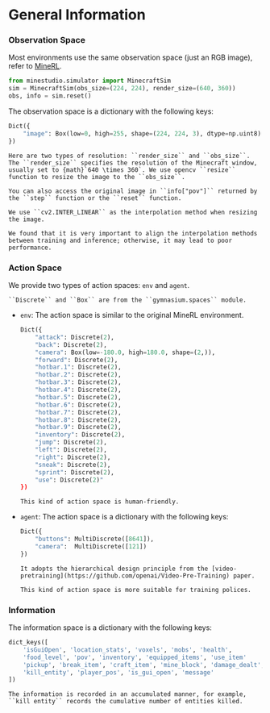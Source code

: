 <!--
 * @Date: 2024-11-29 14:50:07
 * @LastEditors: caishaofei caishaofei@stu.pku.edu.cn
 * @LastEditTime: 2024-11-29 15:42:45
 * @FilePath: /MineStudio/docs/source/simulator/general-information.md
-->

# General Information


### Observation Space
Most environments use the same observation space (just an RGB image), refer to [MineRL](https://minerl.readthedocs.io/en/latest/environments/index.html#observation-space).

```python
from minestudio.simulator import MinecraftSim
sim = MinecraftSim(obs_size=(224, 224), render_size=(640, 360))
obs, info = sim.reset()
```
The observation space is a dictionary with the following keys:
```python
Dict({
    "image": Box(low=0, high=255, shape=(224, 224, 3), dtype=np.uint8)
})
```
```{note}
Here are two types of resolution: ``render_size`` and ``obs_size``. The ``render_size`` specifies the resolution of the Minecraft window, usually set to {math}`640 \times 360`. We use opencv ``resize`` function to resize the image to the ``obs_size``. 

You can also access the original image in ``info["pov"]`` returned by the ``step`` function or the ``reset`` function.  
```

```{warning}
We use ``cv2.INTER_LINEAR`` as the interpolation method when resizing the image. 

We found that it is very important to align the interpolation methods between training and inference; otherwise, it may lead to poor performance. 
```

### Action Space

We provide two types of action spaces: ``env`` and ``agent``. 

```{note}
``Discrete`` and ``Box`` are from the ``gymnasium.spaces`` module. 
```

- ``env``: The action space is similar to the original MineRL environment. 


    ```python
    Dict({
        "attack": Discrete(2),
        "back": Discrete(2),
        "camera": Box(low=-180.0, high=180.0, shape=(2,)),
        "forward": Discrete(2),
        "hotbar.1": Discrete(2),
        "hotbar.2": Discrete(2),
        "hotbar.3": Discrete(2),
        "hotbar.4": Discrete(2),
        "hotbar.5": Discrete(2),
        "hotbar.6": Discrete(2),
        "hotbar.7": Discrete(2),
        "hotbar.8": Discrete(2),
        "hotbar.9": Discrete(2),
        "inventory": Discrete(2),
        "jump": Discrete(2),
        "left": Discrete(2),
        "right": Discrete(2),
        "sneak": Discrete(2),
        "sprint": Discrete(2),
        "use": Discrete(2)"
    })
    ```

    ```{note}
    This kind of action space is human-friendly. 
    ```

- ``agent``: The action space is a dictionary with the following keys:

    ```python
    Dict({
        "buttons": MultiDiscrete([8641]),
        "camera":  MultiDiscrete([121])
    })
    ```

    ```{note}
    It adopts the hierarchical design principle from the [video-pretraining](https://github.com/openai/Video-Pre-Training) paper. 

    This kind of action space is more suitable for training polices. 
    ```


### Information

The information space is a dictionary with the following keys:

```python
dict_keys([
    'isGuiOpen', 'location_stats', 'voxels', 'mobs', 'health', 
    'food_level', 'pov', 'inventory', 'equipped_items', 'use_item'
    'pickup', 'break_item', 'craft_item', 'mine_block', 'damage_dealt', 
    'kill_entity', 'player_pos', 'is_gui_open', 'message'
])
```

```{hint}
The information is recorded in an accumulated manner, for example, ``kill entity`` records the cumulative number of entities killed. 
```